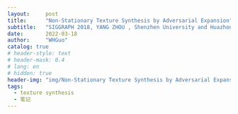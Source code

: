 ```yaml
---
layout:     post
title:      "Non-Stationary Texture Synthesis by Adversarial Expansion"
subtitle:   "SIGGRAPH 2018, YANG ZHOU , Shenzhen University and Huazhong University of Science & Technology"
date:       2022-03-18
author:     "WHGuo"
catalog: true
# header-style: text
# header-mask: 0.4
# lang: en
# hidden: true
header-img: "img/Non-Stationary Texture Synthesis by Adversarial Expansion.jpg"
tags:
  - texture synthesis
  - 笔记
---
```


## 
